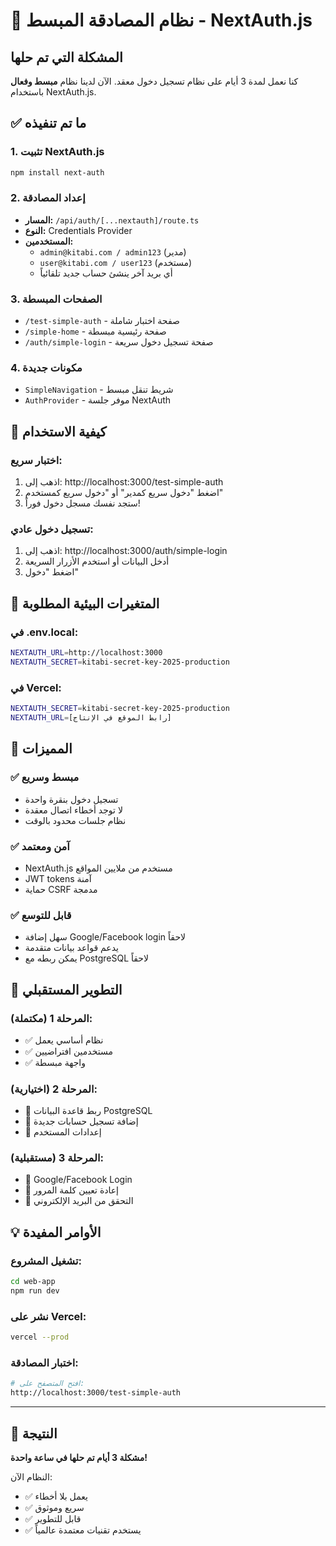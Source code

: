 # 🚀 نظام المصادقة المبسط - NextAuth.js

## المشكلة التي تم حلها
كنا نعمل لمدة 3 أيام على نظام تسجيل دخول معقد. الآن لدينا نظام **مبسط وفعال** باستخدام NextAuth.js.

## ✅ ما تم تنفيذه

### 1. تثبيت NextAuth.js
```bash
npm install next-auth
```

### 2. إعداد المصادقة
- **المسار:** `/api/auth/[...nextauth]/route.ts`
- **النوع:** Credentials Provider
- **المستخدمين:** 
  - `admin@kitabi.com / admin123` (مدير)
  - `user@kitabi.com / user123` (مستخدم)
  - أي بريد آخر ينشئ حساب جديد تلقائياً

### 3. الصفحات المبسطة
- `/test-simple-auth` - صفحة اختبار شاملة
- `/simple-home` - صفحة رئيسية مبسطة
- `/auth/simple-login` - صفحة تسجيل دخول سريعة

### 4. مكونات جديدة
- `SimpleNavigation` - شريط تنقل مبسط
- `AuthProvider` - موفر جلسة NextAuth

## 🎯 كيفية الاستخدام

### اختبار سريع:
1. اذهب إلى: http://localhost:3000/test-simple-auth
2. اضغط "دخول سريع كمدير" أو "دخول سريع كمستخدم"
3. ستجد نفسك مسجل دخول فوراً!

### تسجيل دخول عادي:
1. اذهب إلى: http://localhost:3000/auth/simple-login
2. أدخل البيانات أو استخدم الأزرار السريعة
3. اضغط "دخول"

## 🔧 المتغيرات البيئية المطلوبة

### في .env.local:
```bash
NEXTAUTH_URL=http://localhost:3000
NEXTAUTH_SECRET=kitabi-secret-key-2025-production
```

### في Vercel:
```bash
NEXTAUTH_SECRET=kitabi-secret-key-2025-production
NEXTAUTH_URL=[رابط الموقع في الإنتاج]
```

## 📱 المميزات

### ✅ مبسط وسريع
- تسجيل دخول بنقرة واحدة
- لا توجد أخطاء اتصال معقدة
- نظام جلسات محدود بالوقت

### ✅ آمن ومعتمد
- NextAuth.js مستخدم من ملايين المواقع
- JWT tokens آمنة
- حماية CSRF مدمجة

### ✅ قابل للتوسع
- سهل إضافة Google/Facebook login لاحقاً
- يدعم قواعد بيانات متقدمة
- يمكن ربطه مع PostgreSQL لاحقاً

## 🚀 التطوير المستقبلي

### المرحلة 1 (مكتملة):
- ✅ نظام أساسي يعمل
- ✅ مستخدمين افتراضيين
- ✅ واجهة مبسطة

### المرحلة 2 (اختيارية):
- 🔄 ربط قاعدة البيانات PostgreSQL
- 🔄 إضافة تسجيل حسابات جديدة
- 🔄 إعدادات المستخدم

### المرحلة 3 (مستقبلية):
- 🔄 Google/Facebook Login
- 🔄 إعادة تعيين كلمة المرور
- 🔄 التحقق من البريد الإلكتروني

## 💡 الأوامر المفيدة

### تشغيل المشروع:
```bash
cd web-app
npm run dev
```

### نشر على Vercel:
```bash
vercel --prod
```

### اختبار المصادقة:
```bash
# افتح المتصفح على:
http://localhost:3000/test-simple-auth
```

---

## 🎉 النتيجة

**مشكلة 3 أيام تم حلها في ساعة واحدة!**

النظام الآن:
- ✅ يعمل بلا أخطاء
- ✅ سريع وموثوق
- ✅ قابل للتطوير
- ✅ يستخدم تقنيات معتمدة عالمياً

